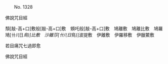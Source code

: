 ﻿　　No. 1328

佛說咒目經

頹[敲-高+口]敷般[敲-高+口]敷　頞吒般[敲-高+口]敷　鳩離敷　鳩離比敷　鳩羅鳩[卄/(日*鳥)]比敷　沙離莎[卄/(日*鳥)]波提敷　伊離敷　伊羅移敷　伊臘鱉敷

若目痛咒七過即愈

佛說咒目經
